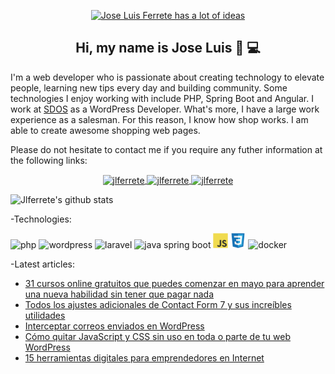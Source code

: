 <!-- [![Jose Luis Ferrete has a lot of ideas.](https://train-eze.com/wp-content/uploads/2018/09/under-construction-2891888_1920-1-1600x800.jpg "We're working on our new Github profile. Stay tuned.")](https://jlferrete.com) -->

<p align="center">
	<a href="https://jlferrete.com"><img src="https://jlferrete.com/wp-content/uploads/2020/07/jlferrete-optimize.gif" alt="Jose Luis Ferrete has a lot of ideas"/></a>
</p>

<h2 align="center">Hi, my name is Jose Luis 👋 💻 </h2>

I'm a web developer who is passionate about creating technology to elevate people, learning new tips every day and building community. Some technologies I enjoy working with include PHP, Spring Boot and Angular. I work at [SDOS](https://www.sdos.es/en) as a WordPress Developer. What's more, I have a large work experience as a salesman. For this reason, I know how shop works. I am able to create awesome shopping web pages.

Please do not hesitate to contact me if you require any futher information at the following links:

<p align="center">
  <a href="https://jlferrete.com" target="blank">
    <img align="center" src="https://cdn.jsdelivr.net/npm/simple-icons@3.0.1/icons/firefox.svg" alt="jlferrete" height="24px" width="24px" />
  </a>
  <a href="https://twitter.com/jlferrete" target="blank">
    <img align="center" src="https://cdn.jsdelivr.net/npm/simple-icons@3.0.1/icons/linkedin.svg" alt="jlferrete" height="24px" width="24px" />
  </a>
  <a href="https://twitter.com/jlferrete" target="blank">
    <img align="center" src="https://cdn.jsdelivr.net/npm/simple-icons@3.0.1/icons/twitter.svg" alt="jlferrete" height="24px" width="24px" />
  </a>
</p>

![Jlferrete's github stats](https://github-readme-stats.vercel.app/api?username=jlferrete&show_icons=true&theme=dark)

<p align="left">-Technologies:</p>
<p align="left">
  <img src="https://github.com/konpa/devicon/blob/master/icons/php/php-original.svg" alt="php" width="24px" height="24px"/>
  <img src="https://github.com/konpa/devicon/blob/master/icons/wordpress/wordpress-original.svg" alt="wordpress" width="24px" height="24px"/>
  <img src="https://github.com/konpa/devicon/blob/master/icons/laravel/laravel-plain-wordmark.svg" alt="laravel" width="24px" height="24px"/>
  <img src="https://github.com/konpa/devicon/blob/master/icons/java/java-original-wordmark.svg" alt="java spring boot" width="24px" height="24px"/>
  <img src="https://github.com/devicons/devicon/blob/master/icons/javascript/javascript-original.svg" alt="javascript" width="24px" height="24px"/>
  <img src="https://github.com/devicons/devicon/blob/master/icons/css3/css3-original.svg" alt="css3" width="24px" height="24px"/>
  <img src="https://github.com/konpa/devicon/blob/master/icons/docker/docker-original-wordmark.svg" alt="docker" width="24px" height="24px"/>
</p>

-Latest articles: 
- [31 cursos online gratuitos que puedes comenzar en mayo para aprender una nueva habilidad sin tener que pagar nada](https://jlferrete.com/blog/31-cursos-online-gratuitos-que-puedes-comenzar-en-mayo-para-aprender-una-nueva-habilidad-sin-tener-que-pagar-nada/)
- [Todos los ajustes adicionales de Contact Form 7 y sus increíbles utilidades](https://jlferrete.com/blog/todos-los-ajustes-adicionales-de-contact-form-7-y-sus-increibles-utilidades/)
- [Interceptar correos enviados en WordPress](https://jlferrete.com/blog/interceptar-correos-enviados-en-wordpress/)
- [Cómo quitar JavaScript y CSS sin uso en toda o parte de tu web WordPress](https://jlferrete.com/blog/como-quitar-javascript-y-css-sin-uso-en-toda-o-parte-de-tu-web-wordpress/)
- [15 herramientas digitales para emprendedores en Internet](https://jlferrete.com/blog/15-herramientas-digitales-para-emprendedores-en-internet/)

